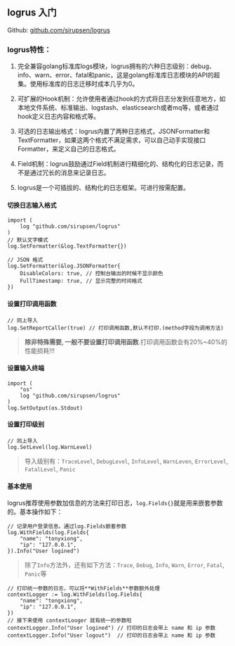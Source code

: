 ## logrus 入门

Github: [github.com/sirupsen/logrus](https://github.com/sirupsen/logrus)

### logrus特性：

1. 完全兼容golang标准库logs模块，logrus拥有的六种日志级别：debug、info、warn、error、fatal和panic，这是golang标准库日志模块的API的超集。使用标准库的日志迁移时成本几乎为0。

2. 可扩展的Hook机制：允许使用者通过hook的方式将日志分发到任意地方，如本地文件系统、标准输出、logstash、elasticsearch或者mq等，或者通过hook定义日志内容和格式等。

3. 可选的日志输出格式：logrus内置了两种日志格式，JSONFormatter和TextFormatter，如果这两个格式不满足需求，可以自己动手实现接口Formatter，来定义自己的日志格式。

4. Field机制：logrus鼓励通过Field机制进行精细化的、结构化的日志记录，而不是通过冗长的消息来记录日志。

5. logrus是一个可插拔的、结构化的日志框架。可进行按需配置。

   

#### 切换日志输入格式

```golang
import (
	log "github.com/sirupsen/logrus"
)
// 默认文字模式
log.SetFormatter(&log.TextFormatter{})

// JSON 格式
log.SetFormatter(&log.JSONFormatter{
	DisableColors: true, // 控制台输出的时候不显示颜色
	FullTimestamp: true, // 显示完整的时间格式
})
```

#### 设置打印调用函数

```golang
// 同上导入
log.SetReportCaller(true) // 打印调用函数,默认不打印.(method字段为调用方法)
```

> **除非特殊需要, 一般不要设置打印调用函数**.打印调用函数会有20%~40%的性能损耗!!!

#### 设置输入终端

```golang
import (
	"os"
	log "github.com/sirupsen/logrus"
)
log.SetOutput(os.Stdout)
```

#### 设置打印级别

```golang
// 同上导入
log.SetLevel(log.WarnLevel)
```

> 导入级别有：`TraceLevel`,  `DebugLevel`, `InfoLevel`, `WarnLeven`, `ErrorLevel`, `FatalLevel`, `Panic`

#### 基本使用

logrus推荐使用参数加信息的方法来打印日志，`log.Fields{}`就是用来嵌套参数的。基本操作如下：

```golang
// 记录用户登录信息。通过log.Fields嵌套参数
log.WithFields(log.Fields{
	"name": "tonyxiong",
	"ip": "127.0.0.1",
}).Info("User logined")
```

> 除了`Info`方法外，还有如下方法：`Trace`, `Debug`, `Info`, `Warn`, `Error`, `Fatal`, `Panic`等

```golang
// 打印统一参数的日志，可以将**WithFields**参数额外处理
contextLogger := log.WithFields(log.Fields{
	"name": "tongxiong",
	"ip": "127.0.0.1",
})
// 接下来使用 contextLooger 就有统一的参数啦
contextLogger.Info("User logined") // 打印的日志会带上 name 和 ip 参数
contextLogger.Info("User logout")  // 打印的日志会带上 name 和 ip 参数
```


